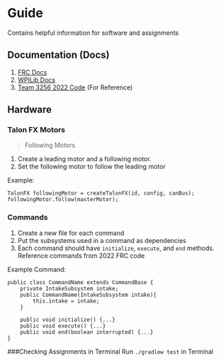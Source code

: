 # Guide
Contains helpful information for software and assignments

## Documentation (Docs)
1. [FRC Docs](https://docs.wpilib.org/en/stable/index.html)
2. [WPILib Docs](https://first.wpi.edu/wpilib/allwpilib/docs/release/java/index.html)
3. [Team 3256 2022 Code](https://github.com/Team3256/FRC_Programming_2022) (For Reference)
## Hardware
### Talon FX Motors
> Following Motors


1. Create a leading motor and a following motor.
2. Set the following motor to follow the leading motor

Example:
``` 
TalonFX followingMotor = createTalonFX(id, config, canBus);
followingMotor.follow(masterMotor);
```

### Commands

1. Create a new file for each command
2. Put the subsystems used in a command as dependencies
3. Each command should have `initialize`, `execute`, and `end` methods. Reference commands from 2022 FRC code

Example Command:
```
public class CommandName extends CommandBase {
    private IntakeSubsystem intake;
    public CommandName(IntakeSubsystem intake){
        this.intake = intake;
    }
    
    public void initialize() {...}
    public void execute() {...}
    public void end(boolean interrupted) {...}
}
```

###Checking Assignments in Terminal
Run `./gradlew test` in Terminal



